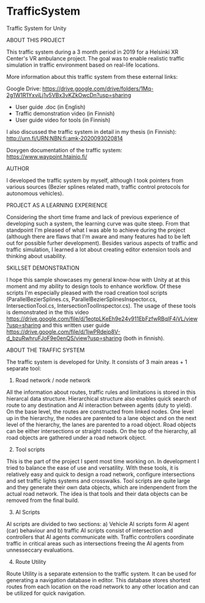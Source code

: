 # TrafficSystem

Traffic System for Unity

 ABOUT THIS PROJECT

This traffic system during a 3 month period in 2019 for a Helsinki XR Center's VR ambulance project. The goal was to enable realistic traffic simulation in traffic environment based on real-life locations.

More information about this traffic system from these external links:

Google Drive: https://drive.google.com/drive/folders/1Mq-2g1W1R1YxviLj1v5VBx3vKZkOwcDn?usp=sharing
* User guide .doc (in English)
* Traffic demonstration video (in Finnish)
* User guide video for tools (in Finnish)

I also discussed the traffic system in detail in my thesis (in Finnish): http://urn.fi/URN:NBN:fi:amk-2020093020814

Doxygen documentation of the traffic system: https://www.waypoint.htainio.fi/

AUTHOR

I developed the traffic system by myself, although I took pointers from various sources (Bezier splines related math, traffic control protocols for autonomous vehicles).

PROJECT AS A LEARNING EXPERIENCE

Considering the short time frame and lack of previous experience of developing such a system, the learning curve was quite steep. From that standpoint I'm pleased of what I was able to achieve during the project (although there are flaws that I'm aware and many features had to be left out for possible furher development). Besides various aspects of traffic and traffic simulation, I learned a lot about creating editor extension tools and thinking about usability.

SKILLSET DEMONSTRATION

I hope this sample showcases my general know-how with Unity at at this moment and my ability to design tools to enhance workflow. Of these scripts I'm especially pleased with the road creation tool scripts (ParallelBezierSplines.cs, ParallelBezierSplinesInspector.cs, IntersectionTool.cs, IntersectionToolInspector.cs). The usage of these tools is demonstrated in the this video https://drive.google.com/file/d/1eotpLKeEh9e24v911EbFzfwRBqIF4iVL/view?usp=sharing and this written user guide https://drive.google.com/file/d/1jwPRdeip8V-d_bzuRwhruFJoF9e0enQS/view?usp=sharing (both in finnish).

ABOUT THE TRAFFIC SYSTEM

The traffic system is developed for Unity. It consists of 3 main areas + 1 separate tool:

1) Road network / node network

All the information about routes, traffic rules and limitations is stored in this hierarcal data structure. Hierarchical structure also enables quick search of route to any destination and AI interaction between agents (duty to yield). On the base level, the routes are constructed from linked nodes. One level up in the hierarchy, the nodes are parented to a lane object and on the next level of the hierarchy, the lanes are parented to a road object. Road objects can be either intersections or straight roads. On the top of the hierarchy, all road objects are gathered under a road network object.

2) Tool scripts

This is the part of the project I spent most time working on. In development I tried to balance the ease of use and versatility. With these tools, it is relatively easy and quick to design a road network, configure intersections and set traffic lights systems and crosswalks. Tool scripts are quite large and they generate their own data objects, which are indenpendent from the actual road network. The idea is that tools and their data objects can be removed from the final build.

3) AI Scripts

AI scripts are divided to two sections: a) Vehicle AI scripts form AI agent (car) behaviour and b) traffic AI scripts consist of intersection and controllers that AI agents communicate with. Traffic controllers coordinate traffic in critical areas such as intersections freeing the AI agents from unnesseccary evaluations.

4) Route Utility

Route Utility is a separate extension to the traffic system. It can be used for generating a navigation database in editor. This database stores shortest routes from each location on the road network to any other location and can be utilized for quick navigation.
